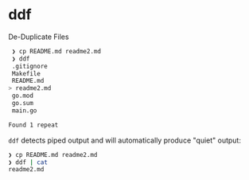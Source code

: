 # ddf

 De-Duplicate Files

```bash
 ❯ cp README.md readme2.md
 ❯ ddf
 .gitignore
 Makefile
 README.md
> readme2.md
 go.mod
 go.sum
 main.go

Found 1 repeat
```

`ddf` detects piped output and will automatically produce "quiet" output:

```bash
❯ cp README.md readme2.md
❯ ddf | cat
readme2.md
```
